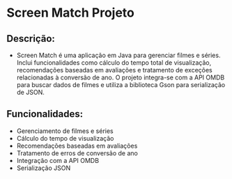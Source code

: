 # Screen Match Projeto

## Descrição:
- Screen Match é uma aplicação em Java para gerenciar filmes e séries. Inclui funcionalidades como cálculo do tempo total de visualização, recomendações baseadas em avaliações e tratamento de exceções relacionadas à conversão de ano. O projeto integra-se com a API OMDB para buscar dados de filmes e utiliza a biblioteca Gson para serialização de JSON.

## Funcionalidades:

- Gerenciamento de filmes e séries
- Cálculo do tempo de visualização
- Recomendações baseadas em avaliações
- Tratamento de erros de conversão de ano
- Integração com a API OMDB
- Serialização JSON
